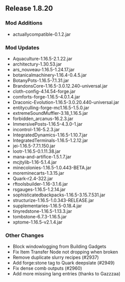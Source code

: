 ## Release 1.8.20

### Mod Additions
- actuallycompatible-0.1.2.jar
### Mod Updates
- Aquaculture-1.16.5-2.1.22.jar
- architectury-1.30.53.jar
- ars_nouveau-1.16.5-1.24.17.jar
- botanicalmachinery-1.16.4-0.4.5.jar
- BotanyPots-1.16.5-7.1.31.jar
- BrandonsCore-1.16.5-3.0.12.240-universal.jar
- cloth-config-4.14.54-forge.jar
- comforts-forge-1.16.5-4.0.1.4.jar
- Draconic-Evolution-1.16.5-3.0.20.440-universal.jar
- entityculling-forge-mc1.16.5-1.5.0.jar
- extremeSoundMuffler-3.18_1.16.5.jar
- forbidden_arcanus-16.2.3.jar
- ImmersivePosts-1.16.5-4.3.0-1.jar
- incontrol-1.16-5.2.3.jar
- IntegratedDynamics-1.16.5-1.10.7.jar
- IntegratedTerminals-1.16.5-1.2.12.jar
- jei-1.16.5-7.7.1.150.jar
- lootr-1.16.5-0.1.11.38.jar
- mana-and-artifice-1.5.1.7.jar
- mcjtylib-1.16-5.1.4.jar
- minecolonies-1.16.5-1.0.443-BETA.jar
- moreminecarts-1.3.15.jar
- Quark-r2.4-322.jar
- rftoolsbuilder-1.16-3.1.6.jar
- rsgauges-1.16.5-1.2.14.jar
- sophisticatedbackpacks-1.16.5-3.15.7.531.jar
- structurize-1.16.5-1.0.343-RELEASE.jar
- supplementaries-1.16.5-0.18.4.jar
- tinyredstone-1.16.5-1.13.3.jar
- tombstone-6.7.3-1.16.5.jar
- xptome-1.16.5-v2.1.4.jar
### Other Changes
- Block windowlogging from Building Gadgets
- Fix Item Transfer Node not dropping when broken
- Remove duplicate slurry recipes (#2937)
- Add forge:stone tag to Quark deepslate (#2949)
- Fix dense comb outputs (#2960)
- Add more missing lang entries (thanks to Gazzzaa)
